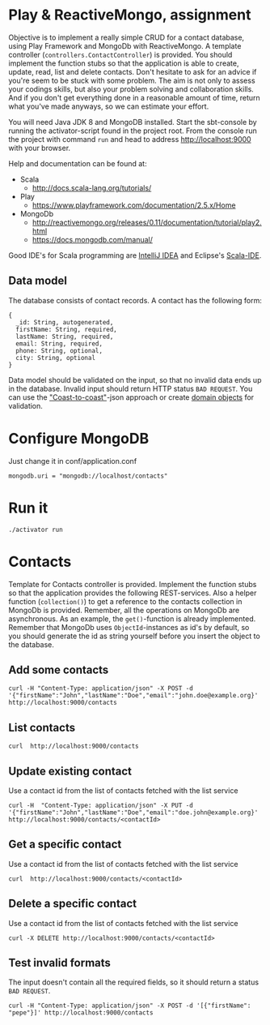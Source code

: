 # Play & ReactiveMongo, assignment

Objective is to implement a really simple CRUD for a contact database, using Play Framework and MongoDb with ReactiveMongo. A template controller (`controllers.ContactController`) is provided. You should implement the function stubs so that the application is able to create, update, read, list and delete contacts. Don't hesitate to ask for an advice if you're seem to be stuck with some problem. The aim is not only to assess your codings skills, but also your problem solving and collaboration skills. And if you don't get everything done in a reasonable amount of time, return what you've made anyways, so we can estimate your effort.
 
You will need Java JDK 8 and MongoDB installed. Start the sbt-console by running the activator-script found in the project root. From the console run the project with command `run` and head to address [http://localhost:9000](http://localhost:9000/) with your browser. 

Help and documentation can be found at:
* Scala
  * http://docs.scala-lang.org/tutorials/
* Play
  * https://www.playframework.com/documentation/2.5.x/Home
* MongoDb
  * http://reactivemongo.org/releases/0.11/documentation/tutorial/play2.html
  * https://docs.mongodb.com/manual/

Good IDE's for Scala programming are [IntelliJ IDEA](https://www.jetbrains.com/idea/) and Eclipse's [Scala-IDE](http://scala-ide.org/).
 
## Data model

The database consists of contact records. A contact has the following form:

```
{
  _id: String, autogenerated,
  firstName: String, required,
  lastName: String, required,
  email: String, required,
  phone: String, optional,
  city: String, optional
}
```

Data model should be validated on the input, so that no invalid data ends up in the database. Invalid input should return HTTP status `BAD REQUEST`. You can use the ["Coast-to-coast"](https://www.playframework.com/documentation/2.5.x/ScalaJsonTransformers)-json approach or create [domain objects](https://www.playframework.com/documentation/2.5.x/ScalaJsonAutomated) for validation. 

# Configure MongoDB

Just change it in conf/application.conf

```
mongodb.uri = "mongodb://localhost/contacts"
```

# Run it

```
./activator run
```

# Contacts

Template for Contacts controller is provided. Implement the function stubs so that the 
application provides the following REST-services. Also a helper function (`collection()`) 
to get a reference to the contacts collection in MongoDb is provided. Remember, all the 
operations on MongoDb are asynchronous. As an example, the `get()`-function is already 
implemented. Remember that MongoDb uses `ObjectId`-instances as id's by default, so
you should generate the id as string yourself before you insert the object to the database.

## Add some contacts

```
curl -H "Content-Type: application/json" -X POST -d '{"firstName":"John","lastName":"Doe","email":"john.doe@example.org}' http://localhost:9000/contacts
```

## List contacts

```
curl  http://localhost:9000/contacts
```

## Update existing contact

Use a contact id from the list of contacts fetched with the list service

```
curl -H  "Content-Type: application/json" -X PUT -d '{"firstName":"John","lastName":"Doe","email":"doe.john@example.org}' http://localhost:9000/contacts/<contactId>
```

## Get a specific contact

Use a contact id from the list of contacts fetched with the list service

```
curl  http://localhost:9000/contacts/<contactId>
```

## Delete a specific contact

Use a contact id from the list of contacts fetched with the list service

```
curl -X DELETE http://localhost:9000/contacts/<contactId>
```


## Test invalid formats

The input doesn't contain all the required fields, so it should return a status `BAD REQUEST`.

```
curl -H "Content-Type: application/json" -X POST -d '[{"firstName": "pepe"}]' http://localhost:9000/contacts
```
